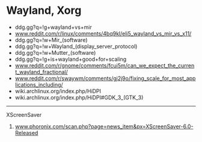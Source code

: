 # Wayland, Xorg

- ddg.gg?q=!g+wayland+vs+mir
- www.reddit.com/r/linux/comments/4bq9kl/eli5_wayland_vs_mir_vs_x11/
- ddg.gg?q=!w+Mir_(software)
- ddg.gg?q=!w+Wayland_(display_server_protocol)
- ddg.gg?q=!w+Mutter_(software)
- ddg.gg?q=!g+is+wayland+good+for+scaling
- www.reddit.com/r/gnome/comments/fcui5m/can_we_expect_the_current_wayland_fractional/
- www.reddit.com/r/swaywm/comments/gj2j9o/fixing_scale_for_most_applications_including/
- wiki.archlinux.org/index.php/HiDPI
- wiki.archlinux.org/index.php/HiDPI#GDK_3_(GTK_3)

---

XScreenSaver

1. www.phoronix.com/scan.php?page=news_item&px=XScreenSaver-6.0-Released

